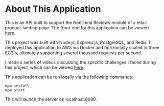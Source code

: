 # About This Application
This is an API built to support the front-end Reviews module of a retail product-landing page. The front-end for this application can be viewed [here](http://18.188.132.96:7000/).  

This project was built with Node.js, Express.js, PostgreSQL, and Redis. I deployed this application to AWS via Docker and horizontally scaled to three EC2's, ultimately supporting several thousand requests per second. 

I made a series of videos discussing the specific challenges I faced during this project, which can be viewed [here](https://www.youtube.com/view_all_playlists?nv=1).

This application can be run locally via the following commands:
```
npm install
npm start
```
This will launch the server on localhost:8080.
